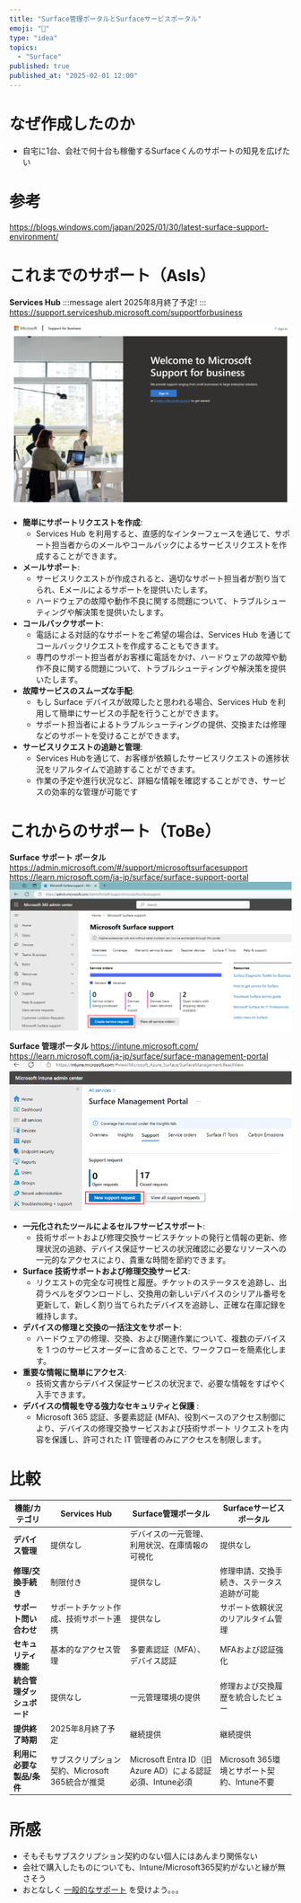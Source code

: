 ```yaml
---
title: "Surface管理ポータルとSurfaceサービスポータル"
emoji: "🦆"
type: "idea"
topics:
  - "Surface"
published: true
published_at: "2025-02-01 12:00"
---
```


# なぜ作成したのか
- 自宅に1台、会社で何十台も稼働するSurfaceくんのサポートの知見を広げたい



# 参考
https://blogs.windows.com/japan/2025/01/30/latest-surface-support-environment/

# これまでのサポート（AsIs）
**Services Hub**
:::message alert
2025年8月終了予定!
:::
https://support.serviceshub.microsoft.com/supportforbusiness

![](/images/2025020100001/2025020101.png)

- **簡単にサポートリクエストを作成**: 
  - Services Hub を利用すると、直感的なインターフェースを通じて、サポート担当者からのメールやコールバックによるサービスリクエストを作成することができます。
- **メールサポート**: 
  - サービスリクエストが作成されると、適切なサポート担当者が割り当てられ、Eメールによるサポートを提供いたします。
  - ハードウェアの故障や動作不良に関する問題について、トラブルシューティングや解決策を提供いたします。
- **コールバックサポート**: 
  - 電話による対話的なサポートをご希望の場合は、Services Hub を通じてコールバックリクエストを作成することもできます。
  - 専門のサポート担当者がお客様に電話をかけ、ハードウェアの故障や動作不良に関する問題について、トラブルシューティングや解決策を提供いたします。
- **故障サービスのスムーズな手配**: 
  - もし Surface デバイスが故障したと思われる場合、Services Hub を利用して簡単にサービスの手配を行うことができます。
  - サポート担当者によるトラブルシューティングの提供、交換または修理などのサポートを受けることができます。
- **サービスリクエストの追跡と管理**: 
  - Services Hubを通じて、お客様が依頼したサービスリクエストの進捗状況をリアルタイムで追跡することができます。
  - 作業の予定や進行状況など、詳細な情報を確認することができ、サービスの効率的な管理が可能です


# これからのサポート（ToBe）
**Surface サポート ポータル**
https://admin.microsoft.com/#/support/microsoftsurfacesupport
https://learn.microsoft.com/ja-jp/surface/surface-support-portal
![](/images/2025020100001/2025020102.png)

**Surface 管理ポータル**
https://intune.microsoft.com/
https://learn.microsoft.com/ja-jp/surface/surface-management-portal
![](/images/2025020100001/2025020103.png)

- **一元化されたツールによるセルフサービスサポート**:
  - 技術サポートおよび修理交換サービスチケットの発行と情報の更新、修理状況の追跡、デバイス保証サービスの状況確認に必要なリソースへの一元的なアクセスにより、貴重な時間を節約できます。
- **Surface 技術サポートおよび修理交換サービス**: 
  - リクエストの完全な可視性と履歴。チケットのステータスを追跡し、出荷ラベルをダウンロードし、交換用の新しいデバイスのシリアル番号を更新して、新しく割り当てられたデバイスを追跡し、正確な在庫記録を維持します。
- **デバイスの修理と交換の一括注文をサポート**:
  - ハードウェアの修理、交換、および関連作業について、複数のデバイスを 1 つのサービスオーダーに含めることで、ワークフローを簡素化します。
- **重要な情報に簡単にアクセス**: 
  - 技術文書からデバイス保証サービスの状況まで、必要な情報をすばやく入手できます。
- **デバイスの情報を守る強力なセキュリティと保護** :
  - Microsoft 365 認証、多要素認証 (MFA)、役割ベースのアクセス制御により、デバイスの修理交換サービスおよび技術サポート リクエストを内容を保護し、許可された IT 管理者のみにアクセスを制限します。

# 比較

| **機能/カテゴリ**       | **Services Hub**                                     | **Surface管理ポータル**                           | **Surfaceサービスポータル**                       |
|----------------------|------------------------------------------------|------------------------------------------------|------------------------------------------------|
| **デバイス管理**        | 提供なし                                          | デバイスの一元管理、利用状況、在庫情報の可視化               | 提供なし                                          |
| **修理/交換手続き**     | 制限付き                                          | 提供なし                                          | 修理申請、交換手続き、ステータス追跡が可能              |
| **サポート問い合わせ**   | サポートチケット作成、技術サポート連携                   | 提供なし                                          | サポート依頼状況のリアルタイム管理                      |
| **セキュリティ機能**     | 基本的なアクセス管理                                | 多要素認証（MFA）、デバイス認証                             | MFAおよび認証強化                                     |
| **統合管理ダッシュボード** | 提供なし                                          | 一元管理環境の提供                                      | 修理および交換履歴を統合したビュー                         |
| **提供終了時期**        | 2025年8月終了予定                                   | 継続提供                                          | 継続提供                                          |
| **利用に必要な製品/条件** | サブスクリプション契約、Microsoft 365統合が推奨        | Microsoft Entra ID（旧Azure AD）による認証必須、Intune必須      | Microsoft 365環境とサポート契約、Intune不要                         | 

# 所感
- そもそもサブスクリプション契約のない個人にはあんまり関係ない
- 会社で購入したものについても、Intune/Microsoft365契約がないと縁が無さそう
- おとなしく [一般的なサポート](https://learn.microsoft.com/ja-jp/surface/contact-surface-business-education-support?tabs=online#general-surface-support) を受けよう。。。